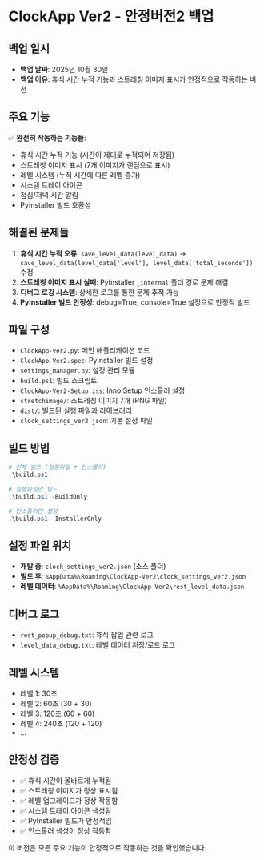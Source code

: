 # ClockApp Ver2 - 안정버전2 백업

## 백업 일시
- **백업 날짜**: 2025년 10월 30일
- **백업 이유**: 휴식 시간 누적 기능과 스트레칭 이미지 표시가 안정적으로 작동하는 버전

## 주요 기능
✅ **완전히 작동하는 기능들**:
- 휴식 시간 누적 기능 (시간이 제대로 누적되어 저장됨)
- 스트레칭 이미지 표시 (7개 이미지가 랜덤으로 표시)
- 레벨 시스템 (누적 시간에 따른 레벨 증가)
- 시스템 트레이 아이콘
- 점심/저녁 시간 알림
- PyInstaller 빌드 호환성

## 해결된 문제들
1. **휴식 시간 누적 오류**: `save_level_data(level_data)` → `save_level_data(level_data['level'], level_data['total_seconds'])` 수정
2. **스트레칭 이미지 표시 실패**: PyInstaller `_internal` 폴더 경로 문제 해결
3. **디버그 로깅 시스템**: 상세한 로그를 통한 문제 추적 가능
4. **PyInstaller 빌드 안정성**: debug=True, console=True 설정으로 안정적 빌드

## 파일 구성
- `ClockApp-ver2.py`: 메인 애플리케이션 코드
- `ClockApp-Ver2.spec`: PyInstaller 빌드 설정
- `settings_manager.py`: 설정 관리 모듈
- `build.ps1`: 빌드 스크립트
- `ClockApp-Ver2-Setup.iss`: Inno Setup 인스톨러 설정
- `stretchimage/`: 스트레칭 이미지 7개 (PNG 파일)
- `dist/`: 빌드된 실행 파일과 라이브러리
- `clock_settings_ver2.json`: 기본 설정 파일

## 빌드 방법
```powershell
# 전체 빌드 (실행파일 + 인스톨러)
.\build.ps1

# 실행파일만 빌드
.\build.ps1 -BuildOnly

# 인스톨러만 생성
.\build.ps1 -InstallerOnly
```

## 설정 파일 위치
- **개발 중**: `clock_settings_ver2.json` (소스 폴더)
- **빌드 후**: `%AppData%\Roaming\ClockApp-Ver2\clock_settings_ver2.json`
- **레벨 데이터**: `%AppData%\Roaming\ClockApp-Ver2\rest_level_data.json`

## 디버그 로그
- `rest_popup_debug.txt`: 휴식 팝업 관련 로그
- `level_data_debug.txt`: 레벨 데이터 저장/로드 로그

## 레벨 시스템
- 레벨 1: 30초
- 레벨 2: 60초 (30 + 30)
- 레벨 3: 120초 (60 + 60)
- 레벨 4: 240초 (120 + 120)
- ...

## 안정성 검증
- ✅ 휴식 시간이 올바르게 누적됨
- ✅ 스트레칭 이미지가 정상 표시됨
- ✅ 레벨 업그레이드가 정상 작동함
- ✅ 시스템 트레이 아이콘 생성됨
- ✅ PyInstaller 빌드가 안정적임
- ✅ 인스톨러 생성이 정상 작동함

이 버전은 모든 주요 기능이 안정적으로 작동하는 것을 확인했습니다.